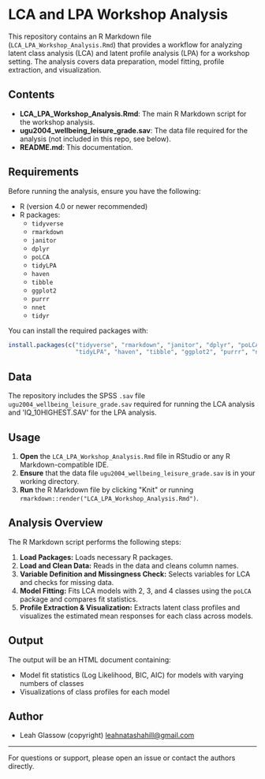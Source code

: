 # LCA and LPA Workshop Analysis

This repository contains an R Markdown file (`LCA_LPA_Workshop_Analysis.Rmd`) that provides a workflow for analyzing latent class analysis (LCA) and latent profile analysis (LPA) for a workshop setting. The analysis covers data preparation, model fitting, profile extraction, and visualization.

## Contents

- **LCA_LPA_Workshop_Analysis.Rmd**: The main R Markdown script for the workshop analysis.
- **ugu2004_wellbeing_leisure_grade.sav**: The data file required for the analysis (not included in this repo, see below).
- **README.md**: This documentation.

## Requirements

Before running the analysis, ensure you have the following:

- R (version 4.0 or newer recommended)
- R packages:
    - `tidyverse`
    - `rmarkdown`
    - `janitor`
    - `dplyr`
    - `poLCA`
    - `tidyLPA`
    - `haven`
    - `tibble`
    - `ggplot2`
    - `purrr`
    - `nnet`
    - `tidyr`

You can install the required packages with:

```r
install.packages(c("tidyverse", "rmarkdown", "janitor", "dplyr", "poLCA", 
                   "tidyLPA", "haven", "tibble", "ggplot2", "purrr", "nnet", "tidyr"))
```

## Data


The repository includes the SPSS `.sav` file `ugu2004_wellbeing_leisure_grade.sav` required for running the LCA analysis and 'IQ_10HIGHEST.SAV' for the LPA analysis.  


## Usage

1. **Open** the `LCA_LPA_Workshop_Analysis.Rmd` file in RStudio or any R Markdown-compatible IDE.
2. **Ensure** that the data file `ugu2004_wellbeing_leisure_grade.sav` is in your working directory.
3. **Run** the R Markdown file by clicking "Knit" or running `rmarkdown::render("LCA_LPA_Workshop_Analysis.Rmd")`.

## Analysis Overview

The R Markdown script performs the following steps:

1. **Load Packages:** Loads necessary R packages.
2. **Load and Clean Data:** Reads in the data and cleans column names.
3. **Variable Definition and Missingness Check:** Selects variables for LCA and checks for missing data.
4. **Model Fitting:** Fits LCA models with 2, 3, and 4 classes using the `poLCA` package and compares fit statistics.
5. **Profile Extraction & Visualization:** Extracts latent class profiles and visualizes the estimated mean responses for each class across models.

## Output

The output will be an HTML document containing:

- Model fit statistics (Log Likelihood, BIC, AIC) for models with varying numbers of classes
- Visualizations of class profiles for each model

## Author

- Leah Glassow (copyright) leahnatashahill@gmail.com

---

For questions or support, please open an issue or contact the authors directly.
